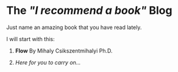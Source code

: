 # The *"I recommend a book"* Blog

Just name an amazing book that you have read lately.

I will start with this:
1. **Flow** By Mihaly Csikszentmihalyi Ph.D.

1. _Here for you to carry on..._
